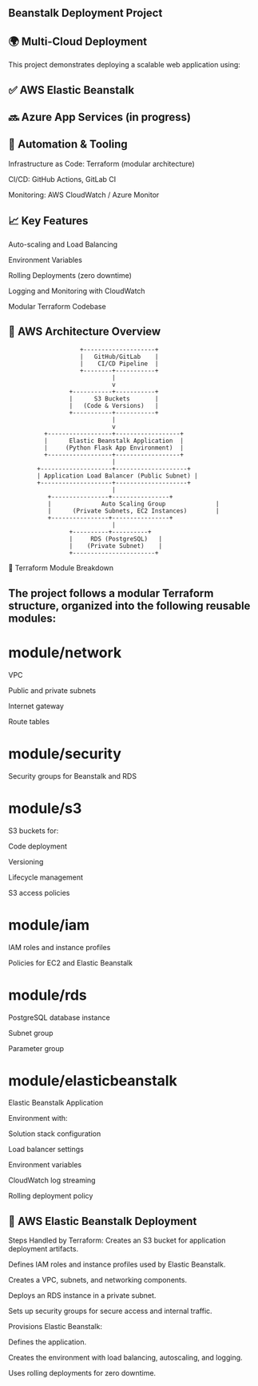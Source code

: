 ##  Beanstalk Deployment Project
## 🌍 Multi-Cloud Deployment
This project demonstrates deploying a scalable web application using:

## ✅ AWS Elastic Beanstalk

## 🔜 Azure App Services (in progress)

## 🔧 Automation & Tooling
Infrastructure as Code: Terraform (modular architecture)

CI/CD: GitHub Actions, GitLab CI

Monitoring: AWS CloudWatch / Azure Monitor

## 📈 Key Features
Auto-scaling and Load Balancing

Environment Variables

Rolling Deployments (zero downtime)

Logging and Monitoring with CloudWatch

Modular Terraform Codebase

## 🧱 AWS Architecture Overview

                        +--------------------+
                        |   GitHub/GitLab    |
                        |    CI/CD Pipeline  |
                        +--------+-----------+
                                 |
                                 v
                     +-----------+-----------+
                     |      S3 Buckets       |
                     |   (Code & Versions)   |
                     +-----------+-----------+
                                 |
                                 v
              +------------------+------------------+
              |      Elastic Beanstalk Application  |
              |     (Python Flask App Environment)  |
              +------------------+------------------+
                                 |
            +--------------------+--------------------+
            | Application Load Balancer (Public Subnet) |
            +--------------------+--------------------+
                                 |
               +----------------+----------------+
               |              Auto Scaling Group              |
               |      (Private Subnets, EC2 Instances)        |
               +----------------+----------------+
                                 |
                     +----------+----------+
                     |     RDS (PostgreSQL)   |
                     |    (Private Subnet)    |
                     +-----------------------+
🧩 Terraform Module Breakdown
## The project follows a modular Terraform structure, organized into the following reusable modules:

# module/network
VPC

Public and private subnets

Internet gateway

Route tables

# module/security
Security groups for Beanstalk and RDS

# module/s3
S3 buckets for:

Code deployment

Versioning

Lifecycle management

S3 access policies

# module/iam
IAM roles and instance profiles

Policies for EC2 and Elastic Beanstalk

# module/rds
PostgreSQL database instance

Subnet group

Parameter group

# module/elasticbeanstalk
Elastic Beanstalk Application

Environment with:

Solution stack configuration

Load balancer settings

Environment variables

CloudWatch log streaming

Rolling deployment policy

## 🚀 AWS Elastic Beanstalk Deployment
Steps Handled by Terraform:
Creates an S3 bucket for application deployment artifacts.

Defines IAM roles and instance profiles used by Elastic Beanstalk.

Creates a VPC, subnets, and networking components.

Deploys an RDS instance in a private subnet.

Sets up security groups for secure access and internal traffic.

Provisions Elastic Beanstalk:

Defines the application.

Creates the environment with load balancing, autoscaling, and logging.

Uses rolling deployments for zero downtime.